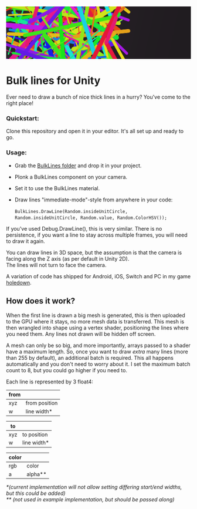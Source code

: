 ![usfxr](github~/header.png?raw=true "usfxr")

# Bulk lines for Unity

Ever need to draw a bunch of nice thick lines in a hurry?
You've come to the right place!

### Quickstart:
Clone this repository and open it in your editor. It's all set up and ready to go. 

### Usage:
 * Grab the [BulkLines folder](https://github.com/grapefrukt/unity-bulk-lines/tree/master/Assets/BulkLines) and drop it in your project.
 * Plonk a BulkLines component on your camera. 
 * Set it to use the BulkLines material. 
 * Draw lines "immediate-mode"-style from anywhere in your code: 

    ```BulkLines.DrawLine(Random.insideUnitCircle, Random.insideUnitCircle, Random.value, Random.ColorHSV());```

If you've used Debug.DrawLine(), this is very similar. There is no persistence, if you want a line to stay across multiple frames, you will need to draw it again. 
    
You can draw lines in 3D space, but the assumption is that the camera is facing along the Z axis (as per default in Unity 2D).  
The lines will not turn to face the camera. 

A variation of code has shipped for Android, iOS, Switch and PC in my game [holedown](https://holedown.com/).

## How does it work?

When the first line is drawn a big mesh is generated, this is then uploaded to the GPU where it stays, no more mesh data is transferred. 
This mesh is then wrangled into shape using a vertex shader, positioning the lines where you need them. Any lines not drawn will be hidden off screen. 

A mesh can only be so big, and more importantly, arrays passed to a shader have a maximum length. So, once you want to draw *extra* many lines (more than 255 by default), an additional batch is required. This all happens automatically and you don't need to worry about it. I set the maximum batch count to 8, but you could go higher if you need to. 

Each line is represented by 3 float4:

| from |   |
|---|---|
| xyz | from position |
| w | line width*  |

| to |   |
|---|---|
| xyz | to position |
| w | line width*  |

| color |   |
|---|---|
| rgb | color |
| a | alpha**  |

_*(current implementation will not allow setting differing start/end widths, but this could be added)_  
_** (not used in example implementation, but should be passed along)_
